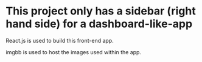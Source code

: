 # This project only has a sidebar (right hand side) for a dashboard-like-app

React.js is used to build this front-end app.

imgbb is used to host the images used within the app.
